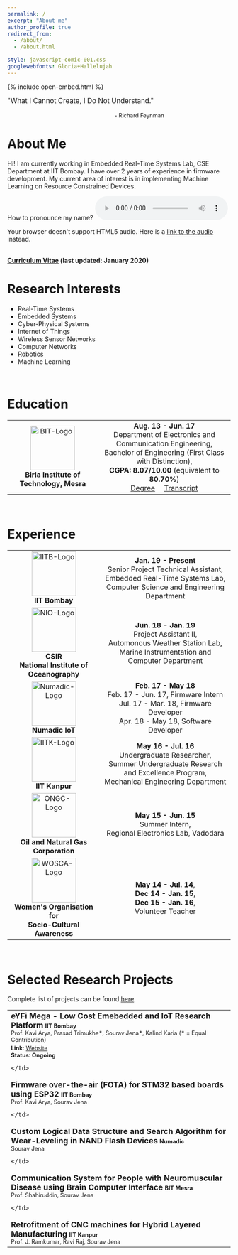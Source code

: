 ```yaml
---
permalink: /
excerpt: "About me"
author_profile: true
redirect_from: 
  - /about/
  - /about.html

style: javascript-comic-001.css
googlewebfonts: Gloria+Hallelujah
---
```

{% include open-embed.html %}
<head>
<script type="text/javascript" src="https://code.jquery.com/jquery-3.3.1.min.js"></script>

<style>
#myBtn {
  display: none;
  position: fixed;
  bottom: 20px;
  right: 30px;
  z-index: 99;
  font-size: 18px;
  border: none;
  outline: none;
  background-color: #cccccc;
  color: white;
  cursor: pointer;
  padding: 15px;
  border-radius: 4px;
  font-family: "Times New Roman", Times, serif;
}

#myBtn:hover {
  background-color: #555;
}
</style>

</head>

<button onclick="topFunction()" id="myBtn" title="Go to top">Top</button>

<script>
window.onscroll = function() {scrollFunction()};

function scrollFunction() {
  if (document.body.scrollTop > 20 || document.documentElement.scrollTop > 20) {
    document.getElementById("myBtn").style.display = "block";
  } else {
    document.getElementById("myBtn").style.display = "none";
  }
}

function topFunction() {
  document.body.scrollTop = 0;
  document.documentElement.scrollTop = 0;
}
</script>





<span style="font-size:1.1em;">"What I Cannot Create, I Do Not Understand."</span>
<br/>
<!-- <span style="font-size:1.1em;">"Know how to solve every problem that has been solved."</span>
<br/> -->
&emsp;&emsp;&emsp;&emsp;&emsp;&emsp;&emsp;&emsp;&emsp;&emsp;&emsp;&emsp;&emsp;&emsp;&emsp;&emsp;&emsp;
<span style="font-size:0.9em;">- Richard Feynman</span>
<br/>
<!-- &emsp;&emsp;&emsp;&emsp;&emsp;&emsp;&emsp;&emsp;&emsp;&emsp;&emsp;&emsp;&emsp;&emsp;&emsp;&emsp;&emsp;
<span style="font-size:0.9em;">(1988, Caltech, his last blackboard notes)</span> -->



# About Me

Hi! I am currently working in Embedded Real-Time Systems Lab, CSE Department at IIT Bombay. I have over 2 years of experience in firmware development.
My current area of interest is in implementing Machine Learning on Resource Constrained Devices.



How to pronounce my name?
<audio controls>
  <source src="audio/robot.mp3" type="audio/mpeg">
  <p>Your browser doesn't support HTML5 audio. Here is
     a <a href="audio/robot.mp3">link to the audio</a> instead.</p>
</audio>

<!-- \\[
\begin{split}
r &= \begin{pmatrix} R & 0 \\\\ 0 & 1 \\\\ \end{pmatrix} \\\\\\\\
t &= \begin{pmatrix} I & T \\\\ 0 & 1 \\\\ \end{pmatrix}
\end{split}
\\]

<br/> -->

<br/>
<strong><a href="https://drive.google.com/file/d/1ankk-taWxsiatL2BojCDF8rHCiwLkFYJ/view?usp=sharing" target="_blank">Curriculum Vitae</a> (last updated: January 2020)</strong>



<br/>

# Research Interests

* Real-Time Systems
* Embedded Systems
* Cyber-Physical Systems
* Internet of Things
* Wireless Sensor Networks
* Computer Networks
* Robotics
* Machine Learning


<br/>



# Education

<table style="width:100%">

  <tr>
    <td align="center"><img width="100px" height="100px" src="{{site.baseurl}}/_pages/logos/bit-mesra.jpg" alt="BIT-Logo"> <br/> <b>Birla Institute of Technology, Mesra</b> <br/></td>
    <td align="center"> 
    	<b>Aug. 13 - Jun. 17</b> 
    	<br/> Department of Electronics and Communication Engineering, 
    	<br/> Bachelor of Engineering (First Class with Distinction),
    	<br/> <b>CGPA: 8.07/10.00</b> (equivalent to <b>80.70%</b>) 
    	<br/> <a href="https://drive.google.com/file/d/17GNP998P4cYmE27QAbyp5UAo8KkBX3Uw/view?usp=sharing"  target="_blank">Degree</a>
    	&emsp;<a href="https://drive.google.com/file/d/1pDvEFoeXen2UTtuZxRjV01oSdienWoaf/view?usp=sharing"  target="_blank">Transcript</a>
    </td>
  </tr>

</table>

<br/>

# Experience

<table style="width:100%">

  <tr>
    <td align="center"><img width="100px" height="100px" src="{{site.baseurl}}/_pages/logos/iit-bombay.png" alt="IITB-Logo"> <br/> <b>IIT Bombay</b> <br/></td>
    <td align="center"> 
    	<b>Jan. 19 - Present</b> 
    	<br/> Senior Project Technical Assistant, 
    	<br/> Embedded Real-Time Systems Lab,
    	<br/> Computer Science and Engineering Department
    </td>
  </tr>

  <tr>
    <td align="center"><img width="100px" height="100px" src="{{site.baseurl}}/_pages/logos/csir-nio.png" alt="NIO-Logo"> <br/> <b>CSIR <br/> National Institute of Oceanography</b> <br/></td>
    <td align="center"> 
    	<b>Jun. 18 - Jan. 19</b> 
    	<br/> Project Assistant II, 
    	<br/> Automonous Weather Station Lab,
    	<br/> Marine Instrumentation and Computer Department 
    </td>
  </tr>  

  <tr>
    <td align="center"><img width="100px" height="100px" src="{{site.baseurl}}/_pages/logos/numadic.png" alt="Numadic-Logo"> <br/> <b>Numadic IoT</b> <br/></td>
    <td align="center"> 
    	<b> Feb. 17 - May 18 </b>
    	<br/> Feb. 17 - Jun. 17, Firmware Intern 
    	<br/> Jul. 17 - Mar. 18, Firmware Developer 
    	<br/> Apr. 18 - May 18, Software Developer 
    </td>
  </tr>

  <tr>
    <td align="center"><img width="100px" height="100px" src="{{site.baseurl}}/_pages/logos/iit-kanpur.jpg" alt="IITK-Logo"> <br/> <b>IIT Kanpur</b> <br/></td>
    <td align="center"> 
    	<b>May 16 - Jul. 16</b> 
    	<br/> Undergraduate Researcher, 
    	<br/> Summer Undergraduate Research and Excellence Program,
    	<br/> Mechanical Engineering Department 
    </td>
  </tr>

  <tr>
    <td align="center"><img width="100px" height="100px" src="{{site.baseurl}}/_pages/logos/ongc.jpg" alt="ONGC-Logo"> <br/> <b>Oil and Natural Gas Corporation</b> <br/></td>
    <td align="center"> 
    	<b>May 15 - Jun. 15</b> 
    	<br/> Summer Intern, 
    	<br/> Regional Electronics Lab, Vadodara
    	<br/> 
    </td>
  </tr>

  <tr>
    <td align="center"><img width="100px" height="100px" src="{{site.baseurl}}/_pages/logos/wosca.png" alt="WOSCA-Logo"> <br/> <b>Women's Organisation for <br/> Socio-Cultural Awareness</b> <br/></td>
    <td align="center"> 
    	<b>May 14 - Jul. 14</b>, 
    	<br/><b>Dec 14 - Jan. 15</b>, 
    	<br/><b>Dec 15 - Jan. 16</b>, 
    	<br/> Volunteer Teacher <br/>
    </td>
  </tr>

</table>

<br/>


# Selected Research Projects

Complete list of projects can be found [here](/portfolio/).

<table style="width:100%">
  
  <tr>
    <td>
      <b><span style="font-size:1.1em;">eYFi Mega - Low Cost Emebedded and IoT Research Platform</span></b>
      <!-- <br/> <span style="font-size:0.8em;">Jun. 19 - Present, </span> -->
      <b><span style="font-size:0.8em;">IIT Bombay</span></b>
      <br/> <span style="font-size:0.8em;">Prof. Kavi Arya, Prasad Trimukhe*, Sourav Jena*, Kalind Karia (* = Equal Contribution)</span> 
      <br/> <b><span style="font-size:0.8em;">Link:</span></b>
      <a style="font-size:0.8em;" href="http://products.e-yantra.org/eyfi-mega/"  target="_blank">Website</a> 
      <br/> <b><span style="font-size:0.8em;">Status: Ongoing</span></b>

<!--       <br/><br/><span style="font-size:0.85em;">
      Lorem ipsum dolor sit amet, consectetur adipiscing elit. Suspendisse eu mi vel libero vestibulum imperdiet. Nam non lectus at purus placerat bibendum ac vel ipsum. Class aptent taciti sociosqu ad litora torquent per conubia nostra, per inceptos himenaeos. Vestibulum molestie ultricies ullamcorper. Nullam quis tortor lobortis, hendrerit elit a, malesuada tortor. Curabitur sed sollicitudin odio, at posuere ante.
      </span><br/><br/> -->

    </td>
  </tr>

  <tr>
    <td>
      <b><span style="font-size:1.1em;">Firmware over-the-air (FOTA) for STM32 based boards using ESP32</span></b>
      <!-- <br/> <span style="font-size:0.8em;">Jun. 19 - Present, </span> -->
      <b><span style="font-size:0.8em;">IIT Bombay</span></b>
      <br/> <span style="font-size:0.8em;">Prof. Kavi Arya, Sourav Jena</span> 
<!--       <br/> <b><span style="font-size:0.8em;">Links:</span></b>
      <a style="font-size:0.8em;" href="http://www.yahoo.com"  target="_blank">Paper</a>, 
      <a style="font-size:0.8em;" href="http://www.yahoo.com"  target="_blank">Project Page</a>, 
      <a style="font-size:0.8em;" href="http://www.yahoo.com"  target="_blank">Video Demo</a>, 
      <a style="font-size:0.8em;" href="http://www.yahoo.com"  target="_blank">Source Code</a>
      <br/> <b><span style="font-size:0.8em;">Status: Ongoing</span></b> -->

<!--       <br/><br/><span style="font-size:0.85em;">
      Lorem ipsum dolor sit amet, consectetur adipiscing elit. Suspendisse eu mi vel libero vestibulum imperdiet. Nam non lectus at purus placerat bibendum ac vel ipsum. Class aptent taciti sociosqu ad litora torquent per conubia nostra, per inceptos himenaeos. Vestibulum molestie ultricies ullamcorper. Nullam quis tortor lobortis, hendrerit elit a, malesuada tortor. Curabitur sed sollicitudin odio, at posuere ante.
      </span><br/><br/> -->

    </td>
  </tr>

  <tr>
    <td>
      <b><span style="font-size:1.1em;">Custom Logical Data Structure and Search Algorithm for Wear-Leveling in NAND Flash Devices</span></b>
      <!-- <br/> <span style="font-size:0.8em;">Jun. 19 - Present, </span> -->
      <b><span style="font-size:0.8em;">Numadic</span></b>
      <br/> <span style="font-size:0.8em;">Sourav Jena</span> 
<!--       <br/> <b><span style="font-size:0.8em;">Links:</span></b>
      <a style="font-size:0.8em;" href="http://www.yahoo.com"  target="_blank">Paper</a>, 
      <a style="font-size:0.8em;" href="http://www.yahoo.com"  target="_blank">Project Page</a>, 
      <a style="font-size:0.8em;" href="http://www.yahoo.com"  target="_blank">Video Demo</a>, 
      <a style="font-size:0.8em;" href="http://www.yahoo.com"  target="_blank">Source Code</a>
      <br/> <b><span style="font-size:0.8em;">Status: Ongoing</span></b> -->

<!--       <br/><br/><span style="font-size:0.85em;">
      Lorem ipsum dolor sit amet, consectetur adipiscing elit. Suspendisse eu mi vel libero vestibulum imperdiet. Nam non lectus at purus placerat bibendum ac vel ipsum. Class aptent taciti sociosqu ad litora torquent per conubia nostra, per inceptos himenaeos. Vestibulum molestie ultricies ullamcorper. Nullam quis tortor lobortis, hendrerit elit a, malesuada tortor. Curabitur sed sollicitudin odio, at posuere ante.
      </span><br/><br/> -->

    </td>
  </tr>

  <tr>
    <td>
      <b><span style="font-size:1.1em;">Communication System for People with Neuromuscular Disease using Brain Computer Interface</span></b>
      <!-- <br/> <span style="font-size:0.8em;">Jun. 19 - Present, </span> -->
      <b><span style="font-size:0.8em;">BIT Mesra</span></b>
      <br/> <span style="font-size:0.8em;">Prof. Shahiruddin, Sourav Jena</span> 
<!--       <br/> <b><span style="font-size:0.8em;">Links:</span></b>
      <a style="font-size:0.8em;" href="http://www.yahoo.com"  target="_blank">Paper</a>, 
      <a style="font-size:0.8em;" href="http://www.yahoo.com"  target="_blank">Project Page</a>, 
      <a style="font-size:0.8em;" href="http://www.yahoo.com"  target="_blank">Video Demo</a>, 
      <a style="font-size:0.8em;" href="http://www.yahoo.com"  target="_blank">Source Code</a>
      <br/> <b><span style="font-size:0.8em;">Status: Ongoing</span></b>
 -->
<!--       <br/><br/><span style="font-size:0.85em;">
      Lorem ipsum dolor sit amet, consectetur adipiscing elit. Suspendisse eu mi vel libero vestibulum imperdiet. Nam non lectus at purus placerat bibendum ac vel ipsum. Class aptent taciti sociosqu ad litora torquent per conubia nostra, per inceptos himenaeos. Vestibulum molestie ultricies ullamcorper. Nullam quis tortor lobortis, hendrerit elit a, malesuada tortor. Curabitur sed sollicitudin odio, at posuere ante.
      </span><br/><br/> -->

    </td>
  </tr>

  <tr>
    <td>
      <b><span style="font-size:1.1em;">Retrofitment of CNC machines for Hybrid Layered Manufacturing</span></b>
      <!-- <br/> <span style="font-size:0.8em;">Jun. 19 - Present, </span> -->
      <b><span style="font-size:0.8em;">IIT Kanpur</span></b>
      <br/> <span style="font-size:0.8em;">Prof. J. Ramkumar, Ravi Raj, Sourav Jena</span> 
<!--       <br/> <b><span style="font-size:0.8em;">Links:</span></b>
      <a style="font-size:0.8em;" href="http://www.yahoo.com"  target="_blank">Paper</a>, 
      <a style="font-size:0.8em;" href="http://www.yahoo.com"  target="_blank">Project Page</a>, 
      <a style="font-size:0.8em;" href="http://www.yahoo.com"  target="_blank">Video Demo</a>, 
      <a style="font-size:0.8em;" href="http://www.yahoo.com"  target="_blank">Source Code</a>
      <br/> <b><span style="font-size:0.8em;">Status: Ongoing</span></b>

      <br/><br/><span style="font-size:0.85em;">
      Lorem ipsum dolor sit amet, consectetur adipiscing elit. Suspendisse eu mi vel libero vestibulum imperdiet. Nam non lectus at purus placerat bibendum ac vel ipsum. Class aptent taciti sociosqu ad litora torquent per conubia nostra, per inceptos himenaeos. Vestibulum molestie ultricies ullamcorper. Nullam quis tortor lobortis, hendrerit elit a, malesuada tortor. Curabitur sed sollicitudin odio, at posuere ante.
      </span><br/><br/> -->

    </td>
  </tr>
  

</table>

<br/>

# Teaching

* **2019-Present, IIT Bombay**, Instructor and Theme Developer

* **2015-17, BIT Mesra**, Instructor, Roboitcs Club

### Volunteer Work

* **2013-16, WOSCA**, Community Tutor


<br/>


<br/>

# Honors and Awards

[//]: # (Trophy emoji ~🏆~)
[//]: # (First Place emoji ~🥇~)
[//]: # (Second Place emoji ~🥈~)
[//]: # (Third Place emoji ~🥉~)

<table style="width:100%">
  <tr>
    <td align="left">🏆 <b>Summer Undergraduate Research Grant for Excellence 2016, IIT Kanpur</b> 
    	<br/> Awarded to 0.0575% of 1600 applicants. <a href="https://drive.google.com/file/d/0B97KaJlgFNSPVXJtSUFoakgtaGs/view?usp=sharing"  target="_blank">Certificate</a>
    </td>
  </tr>
  
  <tr>
    <td align="left">🏆 <b>Renesas GR-Kaede Design Contest 2015, Bengaluru</b> 
    	<br/> Finalist (Top 20) among 2000 abstracts. <a href="https://drive.google.com/file/d/0B97KaJlgFNSPbVB1UXl1bndrNW8/view?usp=sharing"  target="_blank">Certificate</a>
    </td>
  </tr>

  <tr>
    <td align="left">🏆 <b>Wild Soccer, Techkriti 15, IIT Kanpur</b> 
    	<br/> Finalist (Top 20) among 2000 abstracts. <a href="https://drive.google.com/file/d/1cvO9a9oV0y8HSgw3f9sog_1GdWMpHGRE/view?usp=sharing"  target="_blank">Certificate</a>
    </td>
  </tr>

  <tr>
    <td align="left">🏆 <b>Aqua Soccer, Anwesha 2015, IIT Patna</b> 
    	<br/> Finalist (Top 20) among 2000 abstracts.
    </td>
  </tr>

  <tr>
    <td align="left">🏆 <b>Death Race, Anwesha 2015, IIT Patna</b> 
    	<br/> Finalist (Top 20) among 2000 abstracts.
    </td>
  </tr>

  <tr>
    <td align="left">🏆 <b>Indo-US Robo League 2014</b> 
    	<br/> Finalist (Top 20) among 2000 abstracts.
    </td>
  </tr>

</table>


<br/>

# Leadership Roles

* 2016-17, Traning and Placment Officer, BIT Mesra
* 2015-17, President, Robotics Club, BIT Mesra
* 2016-17, Vice Captain, ECE Football Team, BIT Mesra